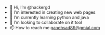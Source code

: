 - 👋 Hi, I’m @hackergd
- 👀 I’m interested in creating new web pages
- 🌱 I’m currently learning python and java
- 💞️ I’m looking to collaborate on it tool
- 📫 How to reach me ganehsad89@gmial.com

<!---
hackergd/hackergd is a ✨ special ✨ repository because its `README.md` (this file) appears on your GitHub profile.
You can click the Preview link to take a look at your changes.
--->
